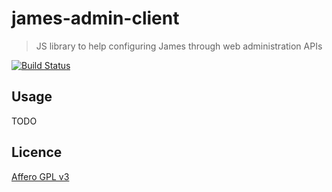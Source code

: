 # james-admin-client

> JS library to help configuring James through web administration APIs

[![Build Status](https://travis-ci.org/heroandtn3/james-admin-client.svg?branch=master)](https://travis-ci.org/heroandtn3/james-admin-client)

## Usage

TODO

## Licence

[Affero GPL v3](http://www.gnu.org/licenses/agpl-3.0.html)
